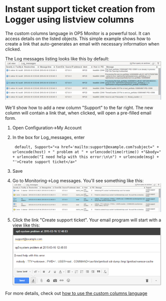 # Instant support ticket creation from Logger using listview columns

The custom columns language in OP5 Monitor is a powerful tool. It can access details on the listed objects. This simple example shows how to create a link that auto-generates an email with necessary information when clicked.

The Log messages listing looks like this by default:
![](attachments/12977050/13271299.png)

We'll show how to add a new column "Support" to the far right. The new column will contain a link that, when clicked, will open a pre-filled email form.

1. Open Configuration-\>My Account
2. In the box for Log_messages, enter

        default, Support="<a href='mailto:support@example.com?subject=" + urlencode(host) + " problem at " + urlencode(time(rtime)) +"&body=" + urlencode("I need help with this error:\n\n") + urlencode(msg) + "'>Create support ticket</a>"

3. Save
4. Go to Monitoring-\>Log messages. You'll see something like this:
     ![](attachments/12977050/13271298.png)
5. Click the link "Create support ticket". Your email program will start with a view like this:
     ![](attachments/12977050/13271300.png)

For more details, check out [how to use the custom columns language](https://kb.op5.com/display/GUI/Custom+columns+language+reference)
